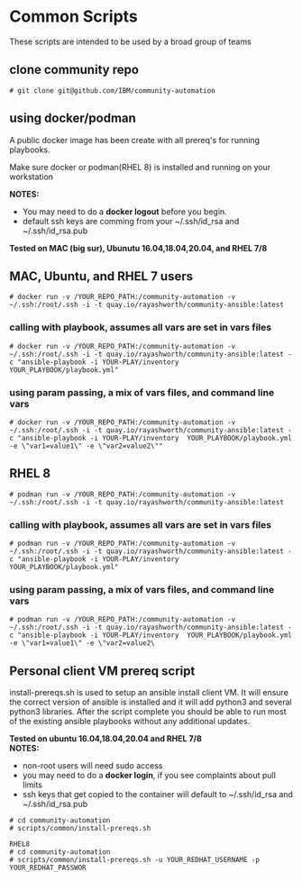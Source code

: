 # Common Scripts

These scripts are intended to be used by a broad group of teams

## clone community repo

```
# git clone git@github.com/IBM/community-automation
```

## using docker/podman

A public docker image has been create with all prereq's for running playbooks.

Make sure docker or podman(RHEL 8) is installed and running on your workstation

**NOTES:**

- You may need to do a **docker logout** before you begin.
- default ssh keys are comming from your ~/.ssh/id_rsa and ~/.ssh/id_rsa.pub

**Tested on MAC (big sur), Ubunutu 16.04,18.04,20.04, and RHEL 7/8**

## MAC, Ubuntu, and RHEL 7 users

```
# docker run -v /YOUR_REPO_PATH:/community-automation -v ~/.ssh:/root/.ssh -i -t quay.io/rayashworth/community-ansible:latest
```

### calling with playbook, assumes all vars are set in vars files

```
# docker run -v /YOUR_REPO_PATH:/community-automation -v ~/.ssh:/root/.ssh -i -t quay.io/rayashworth/community-ansible:latest -c "ansible-playbook -i YOUR-PLAY/inventory  YOUR_PLAYBOOK/playbook.yml"
```

### using param passing, a mix of vars files, and command line vars

```
# docker run -v /YOUR_REPO_PATH:/community-automation -v ~/.ssh:/root/.ssh -i -t quay.io/rayashworth/community-ansible:latest -c "ansible-playbook -i YOUR-PLAY/inventory  YOUR_PLAYBOOK/playbook.yml -e \"var1=value1\" -e \"var2=value2\""
```

## RHEL 8

```
# podman run -v /YOUR_REPO_PATH:/community-automation -v ~/.ssh:/root/.ssh -i -t quay.io/rayashworth/community-ansible:latest
```

### calling with playbook, assumes all vars are set in vars files

```
# podman run -v /YOUR_REPO_PATH:/community-automation -v ~/.ssh:/root/.ssh -i -t quay.io/rayashworth/community-ansible:latest -c "ansible-playbook -i YOUR-PLAY/inventory  YOUR_PLAYBOOK/playbook.yml"
```

### using param passing, a mix of vars files, and command line vars

```
# podman run -v /YOUR_REPO_PATH:/community-automation -v ~/.ssh:/root/.ssh -i -t quay.io/rayashworth/community-ansible:latest -c "ansible-playbook -i YOUR-PLAY/inventory  YOUR_PLAYBOOK/playbook.yml -e \"var1=value1\" -e \"var2=value2\
```

## Personal client VM prereq script

install-prereqs.sh is used to setup an ansible install client VM.   It will ensure the correct version of ansible is installed and it will add python3 and several python3 libraries.  After the script complete you should be able to run most of the existing ansible playbooks without any additional updates.  

**Tested on ubuntu 16.04,18.04,20.04 and RHEL 7/8**  
**NOTES:**

- non-root users will need sudo access
- you may need to do a **docker login**, if you see complaints about pull limits
- ssh keys that get copied to the container will default to ~/.ssh/id_rsa and ~/.ssh/id_rsa.pub

```
# cd community-automation
# scripts/common/install-prereqs.sh

RHEL8
# cd community-automation
# scripts/common/install-prereqs.sh -u YOUR_REDHAT_USERNAME -p YOUR_REDHAT_PASSWOR